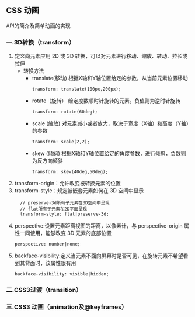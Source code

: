 ## CSS 动画

  API的简介及简单动画的实现

### 一.3D转换（transform）
1. 定义向元素应用 2D 或 3D 转换，可以对元素进行移动、缩放、转动、拉长或拉伸
    - 转换方法 
      - translate(移动) 根据X轴和Y轴位置给定的参数，从当前元素位置移动
        ```
        transform: translate(100px,200px);
        ```
      - rotate（旋转） 给定度数顺时针旋转的元素。负值则为逆时针旋转
        ```
        transform: rotate(60deg);
        ```
      - scale (缩放) 对元素减小或者放大，取决于宽度（X轴）和高度（Y轴）的参数
        ```
        transform: scale(2,2);
        ```
      - skew (倾斜) 根据X轴和Y轴位置给定的角度参数，进行倾斜，负数则为反方向倾斜
        ```
        transform: skew(40deg,50deg);
        ```
2. transform-origin：允许改变被转换元素的位置
3. transform-style：规定被嵌套元素如何在 3D 空间中显示
      ```
        // preserve-3d所有子元素在3D空间中呈现
        // flat所有子元素在2D平面呈现
        transform-style: flat|preserve-3d;
      ```
4. perspective:设置元素距离视图的距离，以像素计，与 perspective-origin 属性一同使用，能够改变 3D 元素的底部位置
      ```
      perspective: number|none;
      ``` 
5. backface-visibility:定义当元素不面向屏幕时是否可见，在旋转元素不希望看到其背面时，该属性很有用
      ```
      backface-visibility: visible|hidden;
      ```
### 二.CSS3过渡（transition）
### 三.CSS3 动画（animation及@keyframes）

  